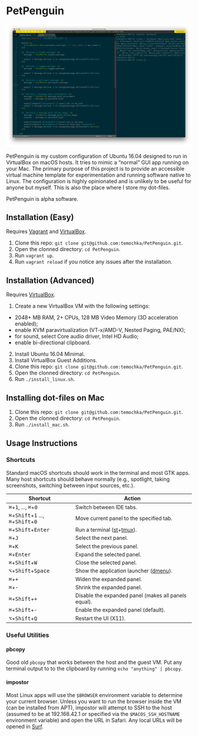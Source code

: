 # PetPenguin

<img src="screenshots/sublime.png?raw=true" width="800" alt="Sublime Text 3 running side by side with IRB in a macOS window" title="PetPenguin in action">

PetPenguin is my custom configuration of Ubuntu 16.04 designed to run in VirtualBox on macOS hosts. It tries to mimic a “normal” GUI app running on your Mac. The primary purpose of this project is to provide an accessible virtual machine template for experimentation and running software native to Linux. The configuration is highly opinionated and is unlikely to be useful for anyone but myself. This is also the place where I store my dot-files.

PetPenguin is alpha software.

## Installation (Easy)

Requires [Vagrant](https://www.vagrantup.com) and [VirtualBox](https://www.virtualbox.org).

1. Clone this repo: `git clone git@github.com:temochka/PetPenguin.git`.
2. Open the clonned directory: `cd PetPenguin`.
3. Run `vagrant up`.
4. Run `vagrant reload` if you notice any issues after the installation.

## Installation (Advanced)

Requires [VirtualBox](https://www.virtualbox.org).

1. Create a new VirtualBox VM with the following settings:
  * 2048+ MB RAM, 2+ CPUs, 128 MB Video Memory (3D acceleration enabled);
  * enable KVM paravirtualization (VT-x/AMD-V, Nested Paging, PAE/NX);
  * for sound, select Core audio driver, Intel HD Audio;
  * enable bi-directional clipboard.
2. Install Ubuntu 16.04 Minimal.
3. Install VirtualBox Guest Additions.
4. Clone this repo: `git clone git@github.com:temochka/PetPenguin.git`.
5. Open the clonned directory: `cd PetPenguin`.
6. Run `./install_linux.sh`.

## Installing dot-files on Mac

1. Clone this repo: `git clone git@github.com:temochka/PetPenguin.git`.
2. Open the clonned directory: `cd PetPenguin`.
3. Run `./install_mac.sh`.

## Usage Instructions

### Shortcuts

Standard macOS shortcuts should work in the terminal and most GTK apps. Many host shortcuts should behave normally (e.g., spotlight, taking screenshots, switching between input sources, etc.).

| Shortcut | Action |
|------------|----------|
| <kbd>⌘</kbd>+<kbd>1</kbd>, ..., <kbd>⌘</kbd>+<kbd>0</kbd> | Switch between IDE tabs.
| <kbd>⌘</kbd>+<kbd>Shift</kbd>+<kbd>1</kbd> ..., <kbd>⌘</kbd>+<kbd>Shift</kbd>+<kbd>0</kbd> | Move current panel to the specified tab.
| <kbd>⌘</kbd>+<kbd>Shift</kbd>+<kbd>Enter</kbd> | Run a terminal ([st](http://st.suckless.org)+[tmux](https://tmux.github.io)).
| <kbd>⌘</kbd>+<kbd>J</kbd> | Select the next panel.
| <kbd>⌘</kbd>+<kbd>K</kbd> | Select the previous panel.
| <kbd>⌘</kbd>+<kbd>Enter</kbd> | Expand the selected panel.
| <kbd>⌘</kbd>+<kbd>Shift</kbd>+<kbd>W</kbd> | Close the selected panel.
| <kbd>⌥</kbd>+<kbd>Shift</kbd>+<kbd>Space</lbd> | Show the application launcher ([dmenu](http://tools.suckless.org/dmenu/)).
| <kbd>⌘</kbd>+<kbd>+</kbd> | Widen the expanded panel.
| <kbd>⌘</kbd>+<kbd>-</kbd> | Shrink the expanded panel.
| <kbd>⌘</kbd>+<kbd>Shift</kbd>+<kbd>+</lbd> | Disable the expanded panel (makes all panels equal).
| <kbd>⌘</kbd>+<kbd>Shift</kbd>+<kbd>-</lbd> | Enable the expanded panel (default).
| <kbd>⌥</kbd>+<kbd>Shift</kbd>+<kbd>Q</kbd> | Restart the UI (X11).

### Useful Utilities

#### pbcopy

Good old `pbcopy` that works between the host and the guest VM. Put any terminal output to to the clipboard by running `echo "anything" | pbcopy`.

#### impostor

Most Linux apps will use the `$BROWSER` environment variable to determine your current browser. Unless you want to run the browser inside the VM (can be installed from APT), impostor will attempt to SSH to the host (assumed to be at 192.168.42.1 or specified via the `$MACOS_SSH_HOSTNAME` environment variable) and open the URL in Safari. Any local URLs will be opened in [Surf](http://surf.suckless.org).
